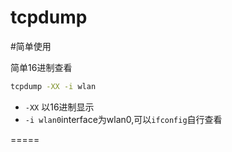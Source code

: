 # tcpdump

#简单使用

简单16进制查看
```bash
tcpdump -XX -i wlan
```
* `-XX` 以16进制显示
* `-i wlan0`interface为wlan0,可以`ifconfig`自行查看

=====